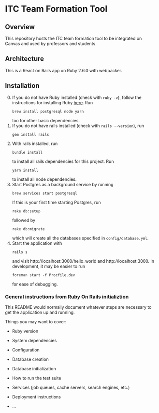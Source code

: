 # ITC Team Formation Tool

## Overview

This repository hosts the ITC team formation tool to be integrated on Canvas and used by professors and students.

## Architecture

This is a React on Rails app on Ruby 2.6.0 with webpacker.

## Installation

0. If you do not have Ruby installed (check with `ruby -v`), follow the instructions for installing Ruby [here](https://www.ruby-lang.org/en/documentation/installation/). Run
   ```
   brew install postgresql node yarn
   ```
   too for other basic dependencies.
1. If you do not have rails installed (check with `rails --version`), run
   ```
   gem install rails
   ```
2. With rails installed, run
   ```
   bundle install
   ```
   to install all rails dependencies for this project.
   Run 
   ```
   yarn install
   ```
   to install all node dependencies.
3. Start Postgres as a background service by running 
   ```
   brew services start postgresql
   ```
   If this is your first time starting Postgres, run
   ```
   rake db:setup
   ```
   followed by 
   ```
   rake db:migrate
   ```
   which will create all the databases specified in `config/database.yml`.
4. Start the application with 
   ```
   rails s
   ```
   and visit http://localhost:3000/hello_world and http://localhost:3000. In development, it may be easier to run
   ```
   foreman start -f Procfile.dev
   ```
   for ease of debugging.


### General instructions from Ruby On Rails initializtion
This README would normally document whatever steps are necessary to get the
application up and running.

Things you may want to cover:

* Ruby version

* System dependencies

* Configuration

* Database creation

* Database initialization

* How to run the test suite

* Services (job queues, cache servers, search engines, etc.)

* Deployment instructions

* ...
